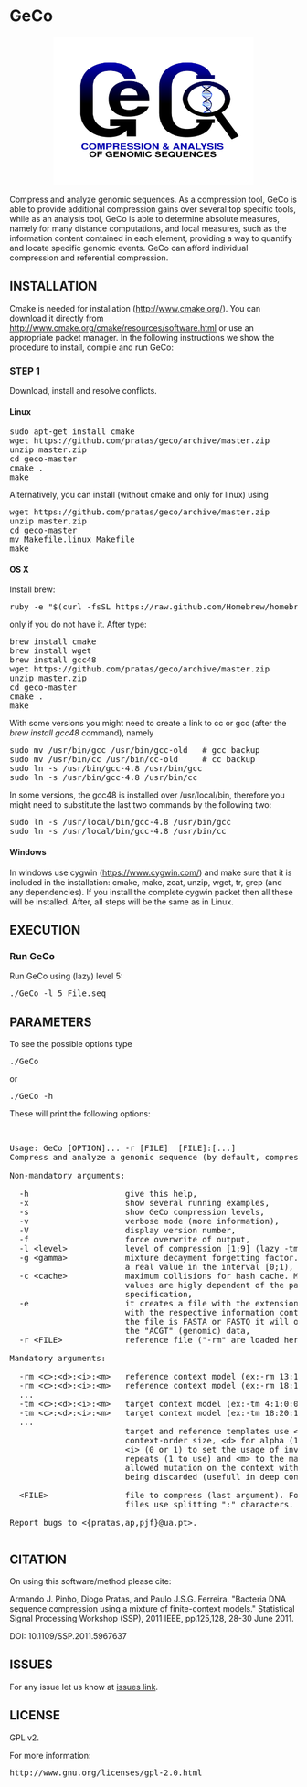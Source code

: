 # GeCo #
<p align="center"><img src="/logo.png" 
alt="EAGLE" width="350" height="260" border="0" /></p>
Compress and analyze genomic sequences. As a compression tool, GeCo is able to provide additional compression gains over several top specific tools, while as an analysis tool, GeCo is able to determine absolute measures, namely for many distance computations, and local measures, such as the information content contained in each element, providing a way to quantify and locate specific genomic events. GeCo can afford individual compression and referential compression.

## INSTALLATION ##

Cmake is needed for installation (http://www.cmake.org/). You can download it directly from http://www.cmake.org/cmake/resources/software.html or use an appropriate packet manager. In the following instructions we show the procedure to install, compile and run GeCo:

### STEP 1

Download, install and resolve conflicts.

#### Linux 
<pre>
sudo apt-get install cmake
wget https://github.com/pratas/geco/archive/master.zip
unzip master.zip
cd geco-master
cmake .
make
</pre>

Alternatively, you can install (without cmake and only for linux) using

<pre>
wget https://github.com/pratas/geco/archive/master.zip
unzip master.zip
cd geco-master
mv Makefile.linux Makefile
make
</pre>

#### OS X
Install brew:
<pre>
ruby -e "$(curl -fsSL https://raw.github.com/Homebrew/homebrew/go/install)"
</pre>
only if you do not have it. After type:
<pre>
brew install cmake
brew install wget
brew install gcc48
wget https://github.com/pratas/geco/archive/master.zip
unzip master.zip
cd geco-master
cmake .
make
</pre>
With some versions you might need to create a link to cc or gcc (after the *brew install gcc48* command), namely
<pre>
sudo mv /usr/bin/gcc /usr/bin/gcc-old   # gcc backup
sudo mv /usr/bin/cc /usr/bin/cc-old     # cc backup
sudo ln -s /usr/bin/gcc-4.8 /usr/bin/gcc
sudo ln -s /usr/bin/gcc-4.8 /usr/bin/cc
</pre>
In some versions, the gcc48 is installed over /usr/local/bin, therefore you might need to substitute the last two commands by the following two:
<pre>
sudo ln -s /usr/local/bin/gcc-4.8 /usr/bin/gcc
sudo ln -s /usr/local/bin/gcc-4.8 /usr/bin/cc
</pre>

#### Windows

In windows use cygwin (https://www.cygwin.com/) and make sure that it is included in the installation: cmake, make, zcat, unzip, wget, tr, grep (and any dependencies). If you install the complete cygwin packet then all these will be installed. After, all steps will be the same as in Linux.

## EXECUTION

### Run GeCo

Run GeCo using (lazy) level 5:

<pre>
./GeCo -l 5 File.seq
</pre>

## PARAMETERS

To see the possible options type
<pre>
./GeCo
</pre>
or
<pre>
./GeCo -h
</pre>

These will print the following options:
<pre>
<p>
Usage: GeCo [OPTION]... -r [FILE]  [FILE]:[...]                        
Compress and analyze a genomic sequence (by default, compress).        
                                                                       
Non-mandatory arguments:                                               
                                                                       
  -h                    give this help,                                
  -x                    show several running examples,                 
  -s                    show GeCo compression levels,                  
  -v                    verbose mode (more information),               
  -V                    display version number,                        
  -f                    force overwrite of output,                     
  -l &#60level&#62            level of compression [1;9] (lazy -tm setup),   
  -g &#60gamma&#62            mixture decayment forgetting factor. It is     
                        a real value in the interval [0;1),            
  -c &#60cache&#62            maximum collisions for hash cache. Memory      
                        values are higly dependent of the parameter    
                        specification,                                 
  -e                    it creates a file with the extension ".iae"  
                        with the respective information content. If    
                        the file is FASTA or FASTQ it will only use    
                        the "ACGT" (genomic) data,                   
  -r &#60FILE&#62             reference file ("-rm" are loaded here),      
                                                                       
Mandatory arguments:                                                   
                                                                       
  -rm &#60c&#62:&#60d&#62:&#60i&#62:&#60m&#62   reference context model (ex:-rm 13:100:0:0),   
  -rm &#60c&#62:&#60d>:&#60i&#62:&#60m&#62   reference context model (ex:-rm 18:1000:0:1),  
  ...                                                                  
  -tm &#60c&#62:&#60d&#62:&#60i&#62:&#60m&#62   target context model (ex:-tm 4:1:0:0),         
  -tm &#60c&#62:&#60d&#62:&#60i&#62:&#60m&#62   target context model (ex:-tm 18:20:1:1),       
  ...                                                                  
                        target and reference templates use &#60c&#62 for     
                        context-order size, &#60d&#62 for alpha (1/&#60d&#62),     
                        &#60i&#62 (0 or 1) to set the usage of inverted      
                        repeats (1 to use) and &#60m&#62 to the maximum      
                        allowed mutation on the context without        
                        being discarded (usefull in deep contexts),    
                                                                       
  &#60FILE&#62                file to compress (last argument). For more     
                        files use splitting ":" characters.          
                                                                       
Report bugs to &#60{pratas,ap,pjf}@ua.pt&#62. 
</pre>
## CITATION ##

On using this software/method please cite:

Armando J. Pinho, Diogo Pratas, and Paulo J.S.G. Ferreira. "Bacteria DNA sequence compression using a mixture of finite-context models." Statistical Signal Processing Workshop (SSP), 2011 IEEE, pp.125,128, 28-30 June 2011.

DOI: 10.1109/SSP.2011.5967637

## ISSUES ##

For any issue let us know at [issues link](https://github.com/pratas/GeCo/issues).

## LICENSE ##

GPL v2.

For more information:
<pre>http://www.gnu.org/licenses/gpl-2.0.html</pre>

                                                    


